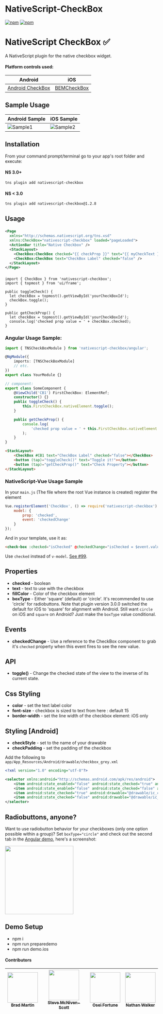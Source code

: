 # NativeScript-CheckBox

[![npm](https://img.shields.io/npm/v/nativescript-checkbox.svg)](https://www.npmjs.com/package/nativescript-checkbox)
[![npm](https://img.shields.io/npm/dt/nativescript-checkbox.svg?label=npm%20downloads)](https://www.npmjs.com/package/nativescript-checkbox)

# NativeScript CheckBox :white_check_mark:

A NativeScript plugin for the native checkbox widget.

#### Platform controls used:

| Android                                                                                  | iOS                                                  |
| ---------------------------------------------------------------------------------------- | ---------------------------------------------------- |
| [Android CheckBox](https://developer.android.com/reference/android/widget/CheckBox.html) | [BEMCheckBox](http://cocoapods.org/pods/BEMCheckBox) |

## Sample Usage

| Android Sample                     | iOS Sample                            |
| ---------------------------------- | ------------------------------------- |
| ![Sample1](./screens/checkbox.gif) | ![Sample2](./screens/iosCheckbox.gif) |

## Installation

From your command prompt/terminal go to your app's root folder and execute:

#### NS 3.0+

`tns plugin add nativescript-checkbox`

#### NS < 3.0

`tns plugin add nativescript-checkbox@1.2.8`

## Usage

###

```XML
<Page
  xmlns="http://schemas.nativescript.org/tns.xsd"
  xmlns:CheckBox="nativescript-checkbox" loaded="pageLoaded">
  <ActionBar title="Native Checkbox" />
  <StackLayout>
    <CheckBox:CheckBox checked="{{ checkProp }}" text="{{ myCheckText }}" fillColor="{{ myCheckColor }}" id="myCheckbox" />
    <CheckBox:CheckBox text="CheckBox Label" checked="false" />
  </StackLayout>
</Page>
```

###

```TS
import { CheckBox } from 'nativescript-checkbox';
import { topmost } from 'ui/frame';

public toggleCheck() {
  let checkBox = topmost().getViewById('yourCheckBoxId');
  checkBox.toggle();
}

public getCheckProp() {
  let checkBox = topmost().getViewById('yourCheckBoxId');
  console.log('checked prop value = ' + checkBox.checked);
}

```

### Angular Usage Sample:

```typescript
import { TNSCheckBoxModule } from 'nativescript-checkbox/angular';

@NgModule({
	imports: [TNSCheckBoxModule]
	// etc.
})
export class YourModule {}

// component:
export class SomeComponent {
	@ViewChild('CB1') FirstCheckBox: ElementRef;
	constructor() {}
	public toggleCheck() {
		this.FirstCheckBox.nativeElement.toggle();
	}

	public getCheckProp() {
		console.log(
			'checked prop value = ' + this.FirstCheckBox.nativeElement.checked
		);
	}
}
```

```html
<StackLayout>
	<CheckBox #CB1 text="CheckBox Label" checked="false"></CheckBox>
	<button (tap)="toggleCheck()" text="Toggle it!"></button>
	<button (tap)="getCheckProp()" text="Check Property"></button>
</StackLayout>
```

### NativeScript-Vue Usage Sample

In your `main.js` (The file where the root Vue instance is created) register the element

```js
Vue.registerElement('CheckBox', () => require('nativescript-checkbox').CheckBox, {
	model: {
		prop: 'checked',
		event: 'checkedChange'
	}
});
```

And in your template, use it as:

```html
<check-box :checked="isChecked" @checkedChange="isChecked = $event.value" />
```
Use `checked` instead of `v-model`. [See #99](https://github.com/nstudio/nativescript-checkbox/issues/99).

## Properties

- **checked** - boolean
- **text** - text to use with the checkbox
- **fillColor** - Color of the checkbox element
- **boxType** - Either 'square' (default) or 'circle'. It's recommended to use 'circle' for radiobuttons. Note that plugin version 3.0.0 switched the default for iOS to 'square' for alignment with Android. Still want `circle` on iOS and `square` on Android? Just make the `boxType` value conditional.

## Events

- **checkedChange** - Use a reference to the CheckBox component to grab it's `checked` property when this event fires to see the new value.

## API

- **toggle()** - Change the checked state of the view to the inverse of its current state.

## Css Styling

- **color** - set the text label color
- **font-size** - checkbox is sized to text from here : default 15
- **border-width** - set the line width of the checkbox element: iOS only

## Styling [Android]

- **checkStyle** - set to the name of your drawable
- **checkPadding** - set the padding of the checkbox

Add the following to `app/App_Resources/Android/drawable/checkbox_grey.xml`

```xml
<?xml version="1.0" encoding="utf-8"?>

<selector xmlns:android="http://schemas.android.com/apk/res/android">
    <item android:state_enabled="false" android:state_checked="true" android:drawable="@drawable/ic_checkbox_checked_incomplete" />
    <item android:state_enabled="false" android:state_checked="false" android:drawable="@drawable/ic_checkbox_grey_incomplete" />
    <item android:state_checked="true" android:drawable="@drawable/ic_checkbox_checked_grey"/>
    <item android:state_checked="false" android:drawable="@drawable/ic_checkbox_grey" />
</selector>
```

## Radiobuttons, anyone?

Want to use radiobutton behavior for your checkboxes (only one option possible within a group)?
Set `boxType="circle"` and check out the second tab in the [Angular demo](demo-ng/), here's a screenshot:

<img src="./screens/radiobuttons.png" width="225px"/>

## Demo Setup

- npm i
- npm run preparedemo
- npm run demo.ios

#### Contributors

<!-- ALL-CONTRIBUTORS-LIST:START - Do not remove or modify this section -->

| [<img src="https://avatars0.githubusercontent.com/u/6006148?v=3" width="100px;"/><br /><sub>Brad Martin</sub>](https://bradmartin.net/) | [<img src="https://avatars2.githubusercontent.com/u/1542376?v=3" width="100px;"/><br /><sub>Steve McNiven-Scott</sub>](https://github.com/sitefinitysteve) | [<img src="https://avatars3.githubusercontent.com/u/6695919?v=3" width="100px;"/><br /><sub>Osei Fortune</sub>](https://github.com/triniwiz) | [<img src="https://avatars2.githubusercontent.com/u/457187?v=3" width="100px;"/><br /><sub>Nathan Walker</sub>](https://github.com/NathanWalker) |
| --------------------------------------------------------------------------------------------------------------------------------------- | ---------------------------------------------------------------------------------------------------------------------------------------------------------- | -------------------------------------------------------------------------------------------------------------------------------------------- | ------------------------------------------------------------------------------------------------------------------------------------------------ |


<!-- ALL-CONTRIBUTORS-LIST:END -->

